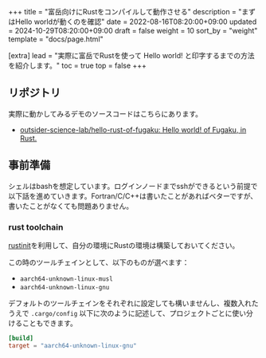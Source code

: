 +++
title = "富岳向けにRustをコンパイルして動作させる"
description = "まずはHello worldが動くのを確認"
date = 2022-08-16T08:20:00+09:00
updated = 2024-10-29T08:20:00+09:00
draft = false
weight = 10
sort_by = "weight"
template = "docs/page.html"

[extra]
lead = "実際に富岳でRustを使って Hello world! と印字するまでの方法を紹介します。"
toc = true
top = false
+++

## リポジトリ

実際に動かしてみるデモのソースコードはこちらにあります。

- [outsider-science-lab/hello-rust-of-fugaku: Hello world! of Fugaku, in Rust.](https://github.com/outsider-science-lab/hello-rust-of-fugaku)

## 事前準備

シェルはbashを想定しています。ログインノードまでsshができるという前提で以下話を進めていきます。Fortran/C/C++は書いたことがあればベターですが、書いたことがなくても問題ありません。

### rust toolchain

[rustinit](https://www.rust-lang.org/tools/install)を利用して、自分の環境にRustの環境は構築しておいてください。

この時のツールチェインとして、以下のものが選べます：

- `aarch64-unknown-linux-musl`
- `aarch64-unknown-linux-gnu`

デフォルトのツールチェインをそれぞれに設定しても構いませんし、複数入れたうえで `.cargo/config` 以下に次のように記述して、プロジェクトごとに使い分けることもできます。

```toml
[build]
target = "aarch64-unknown-linux-gnu"
```
